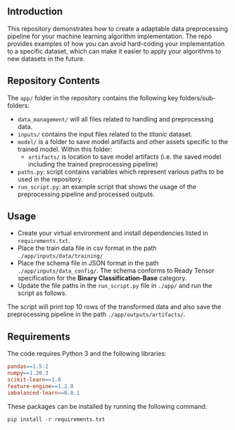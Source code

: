 ## Introduction

This repository demonstrates how to create a adaptable data preprocessing pipeline for your machine learning algorithm implementation. The repo provides examples of how you can avoid hard-coding your implementation to a specific dataset, which can make it easier to apply your algorithms to new datasets in the future.

## Repository Contents

The `app/` folder in the repository contains the following key folders/sub-folders:

- `data_management/` will all files related to handling and preprocessing data.
- `inputs/` contains the input files related to the _titanic_ dataset.
- `model/` is a folder to save model artifacts and other assets specific to the trained model. Within this folder:
  - `artifacts/` is location to save model artifacts (i.e. the saved model including the trained preprocessing pipeline)
- `paths.py`: script contains variables which represent various paths to be used in the repository.
- `run_script.py`: an example script that shows the usage of the preprocessing pipeline and processed outputs.

## Usage

- Create your virtual environment and install dependencies listed in `requirements.txt`.
- Place the train data file in csv format in the path `./app/inputs/data/training/`
- Place the schema file in JSON format in the path `./app/inputs/data_config/`. The schema conforms to Ready Tensor specification for the **Binary Classification-Base** category.
- Update the file paths in the `run_script.py` file in `./app/` and run the script as follows.

The script will print top 10 rows of the transformed data and also save the preprocessing pipeline in the path `./app/outputs/artifacts/`.

## Requirements

The code requires Python 3 and the following libraries:

```makefile
pandas==1.5.2
numpy==1.20.3
scikit-learn==1.0
feature-engine==1.2.0
imbalanced-learn==0.8.1
```

These packages can be installed by running the following command:

```python
pip install -r requirements.txt
```
